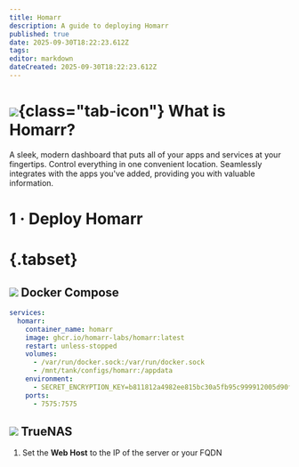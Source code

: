 ```yaml
---
title: Homarr
description: A guide to deploying Homarr
published: true
date: 2025-09-30T18:22:23.612Z
tags: 
editor: markdown
dateCreated: 2025-09-30T18:22:23.612Z
---
```


# ![](/homarr.png){class="tab-icon"} What is Homarr?
A sleek, modern dashboard that puts all of your apps and services at your fingertips. Control everything in one convenient location. Seamlessly integrates with the apps you've added, providing you with valuable information.


# 1 · Deploy Homarr
# {.tabset}
## <img src="/docker.png" class="tab-icon"> Docker Compose

```yaml
services:
  homarr:
    container_name: homarr
    image: ghcr.io/homarr-labs/homarr:latest
    restart: unless-stopped
    volumes:
      - /var/run/docker.sock:/var/run/docker.sock
      - /mnt/tank/configs/homarr:/appdata
    environment:
      - SECRET_ENCRYPTION_KEY=b811812a4982ee815bc30a5fb95c999912005d90fca73eafcd3e8758a09b298f
    ports:
      - 7575:7575
```

## <img src="/truenas.png" class="tab-icon"> TrueNAS

1. Set the **Web Host** to the IP of the server or your FQDN